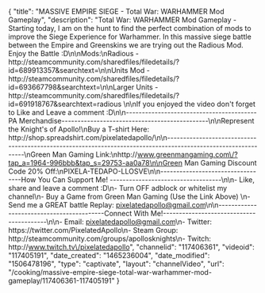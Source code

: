 {
    "title": "MASSIVE EMPIRE SIEGE - Total War: WARHAMMER Mod Gameplay",
    "description": "Total War: WARHAMMER Mod Gameplay - Starting today, I am on the hunt to find the perfect combination of mods to improve the Siege Experience for Warhammer.  In this massive siege battle between the Empire and Greenskins we are trying out the Radious Mod.  Enjoy the Battle :D\n\nMods:\nRadious - http:\/\/steamcommunity.com\/sharedfiles\/filedetails\/?id=689913357&searchtext=\n\nUnits Mod - http:\/\/steamcommunity.com\/sharedfiles\/filedetails\/?id=693667798&searchtext=\n\nLarger Units - http:\/\/steamcommunity.com\/sharedfiles\/filedetails\/?id=691918767&searchtext=radious \n\nIf you enjoyed the video don't forget to Like and Leave a comment :D\n\n-----------------------------------------PA Merchandise----------------------------------------------\n\nRepresent the Knight's of Apollo!\nBuy a T-shirt Here: http:\/\/shop.spreadshirt.com\/pixelatedapollo\/\n\n---------------------------------------------------------------------------------------------------------------\nGreen Man Gaming Link:\nhttp:\/\/www.greenmangaming.com\/?tap_a=1964-996bbb&tap_s=29753-aa0a78\n\nGreen Man Gaming Discount Code 20% Off:\nPIXELA-TEDAPO-LLOSVE\n\n----------------------------------How You Can Support Me! -----------------------------------\n\n- Like, share and leave a comment :D\n- Turn OFF adblock or whitelist my channel\n- Buy a Game from Green Man Gaming (Use the Link Above) \n- Send me a GREAT battle Replay: pixelatedapollo@gmail.com\n\n------------------------------------------Connect With Me!-----------------------------------------\n\n- Email: pixelatedapollo@gmail.com\n- Twitter: https:\/\/twitter.com\/PixelatedApollo\n- Steam Group:  http:\/\/steamcommunity.com\/groups\/apollosknights\n- Twitch: http:\/\/www.twitch.tv\/pixelatedapollo",
    "channelid": "117406361",
    "videoid": "117405191",
    "date_created": "1465236004",
    "date_modified": "1506478196",
    "type": "captivate",
    "layout": "channelVideo",
    "url": "\/cooking\/massive-empire-siege-total-war-warhammer-mod-gameplay\/117406361-117405191"
}
